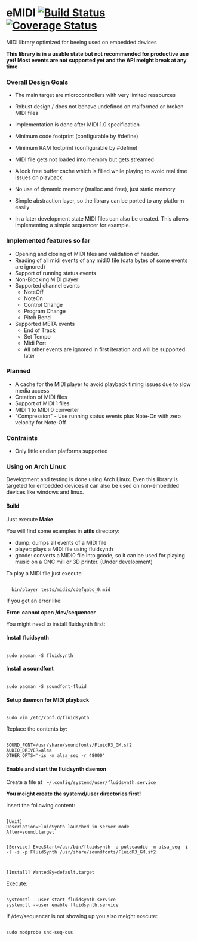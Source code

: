 # eMIDI [![Build Status](https://travis-ci.org/coon42/eMIDI.svg?branch=master)](https://travis-ci.org/coon42/eMIDI) [![Coverage Status](https://coveralls.io/repos/github/coon42/eMIDI/badge.svg?branch=master)](https://coveralls.io/github/coon42/eMIDI?branch=master)

MIDI library optimized for beeing used on embedded devices

**This library is in a usable state but not recommended for productive use yet! Most events are not supported yet and the API meight break at any time**

### Overall Design Goals ###
  * The main target are microcontrollers with very limited ressources

  * Robust design / does not behave undefined on malformed or broken MIDI files
  * Implementation is done after MIDI 1.0 specification
  * Minimum code footprint (configurable by #define)
  * Minimum RAM footprint (configurable by #define)
  * MIDI file gets not loaded into memory but gets streamed
  * A lock free buffer cache which is filled while playing to avoid real time issues on playback
  * No use of dynamic memory (malloc and free), just static memory
  * Simple abstraction layer, so the library can be ported to any platform easily

  * In a later development state MIDI files can also be created. This allows implementing a
    simple sequencer for example.

### Implemented features so far ###

  * Opening and closing of MIDI files and validation of header.
  * Reading of all midi events of any midi0 file (data bytes of some events are ignored)
  * Support of running status events
  * Non-Blocking MIDI player
  * Supported channel events
    * NoteOff
    * NoteOn
    * Control Change
    * Program Change
    * Pitch Bend
  * Supported META events
    * End of Track
    * Set Tempo
    * Midi Port
    * All other events are ignored in first iteration and will be supported later

### Planned ###
  * A cache for the MIDI player to avoid playback timing issues due to slow media access
  * Creation of MIDI files
  * Support of MIDI 1 files
  * MIDI 1 to MIDI 0 converter
  * "Compression" - Use running status events plus Note-On with zero velocity for Note-Off

### Contraints ###
  * Only little endian platforms supported
  
### Using on Arch Linux ###
Development and testing is done using Arch Linux. Even this library is targeted for embedded devices it can also be used on non-embedded devices like windows and linux.

#### Build ####
Just execute **Make**

You will find some examples in **utils** directory:
  * dump: dumps all events of a MIDI file
  * player: plays a MIDI file using fluidsynth
  * gcode: converts a MIDI0 file into gcode, so it can be used for playing music on a CNC mill or 3D printer. (Under development)

To play a MIDI file just execute

<code>
  bin/player tests/midis/cdefgabc_0.mid
</code>

If you get an error like: 

**Error: cannot open /dev/sequencer**

You might need to install fluidsynth first:

#### Install fluidsynth ####

<code>
sudo pacman -S fluidsynth
</code>

#### Install a soundfont ####
<code>
sudo pacman -S soundfont-fluid
</code>

#### Setup daemon for MIDI playback ####
<code>
sudo vim /etc/conf.d/fluidsynth 
</code>

Replace the contents by:

<code>
SOUND_FONT=/usr/share/soundfonts/FluidR3_GM.sf2
AUDIO_DRIVER=alsa
OTHER_OPTS='-is -m alsa_seq -r 48000'
</code>

#### Enable and start the fluidsynth daemon ####
Create a file at 
<code>
~/.config/systemd/user/fluidsynth.service
</code>

**You meight create the systemd/user directories first!**

Insert the following content:

<code>
[Unit]
Description=FluidSynth launched in server mode
After=sound.target

[Service]
ExecStart=/usr/bin/fluidsynth -a pulseaudio -m alsa_seq -i -l -s -p FluidSynth /usr/share/soundfonts/FluidR3_GM.sf2

[Install]
WantedBy=default.target
</code>

Execute:

<code>
systemctl --user start fluidsynth.service
systemctl --user enable fluidsynth.service
</code>

If /dev/sequencer is not showing up you also meight execute:

<code>
sudo modprobe snd-seq-oss
</code>
